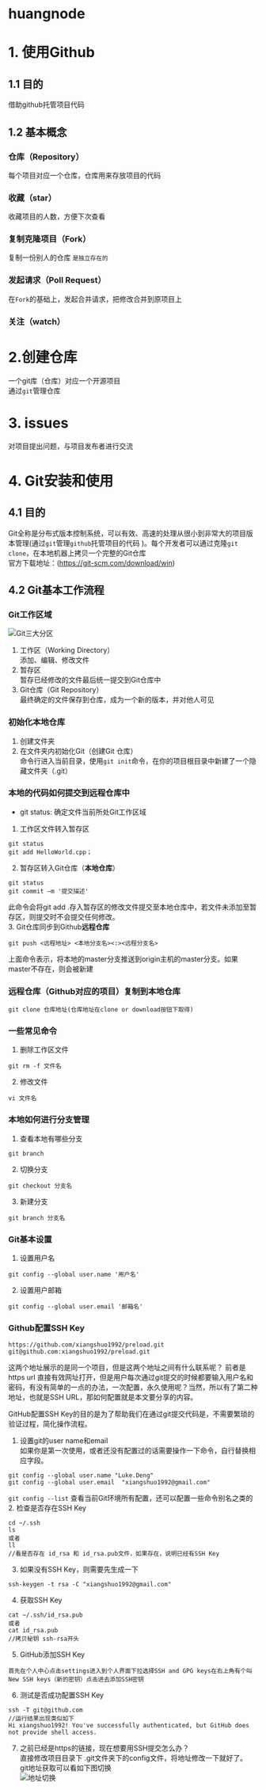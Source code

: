 # huangnode
# 1.  使用Github　　
## 1.1 目的
借助github托管项目代码
## 1.2 基本概念
### 仓库（Repository）
每个项目对应一个仓库，仓库用来存放项目的代码
### 收藏（star）
收藏项目的人数，方便下次查看
### 复制克隆项目（Fork）
复制一份别人的仓库 `是独立存在的`
### 发起请求（Poll Request）
在`Fork`的基础上，发起合并请求，把修改合并到原项目上
### 关注（watch）
# 2.创建仓库
一个git库（仓库）对应一个开源项目<br>
通过`git`管理仓库
# 3. issues
对项目提出问题，与项目发布者进行交流
# 4. Git安装和使用
## 4.1 目的
Git全称是分布式版本控制系统，可以有效、高速的处理从很小到非常大的项目版本管理(通过`git`管理`github`托管项目的代码 )。每个开发者可以通过克隆`git clone`，在本地机器上拷贝一个完整的Git仓库 <br>
官方下载地址：(https://git-scm.com/download/win)  
## 4.2 Git基本工作流程
### Git工作区域
![Git三大分区](https://img-blog.csdnimg.cn/20200830233909569.png?x-oss-process=image/watermark,type_ZmFuZ3poZW5naGVpdGk,shadow_10,text_aHR0cHM6Ly9ibG9nLmNzZG4ubmV0L3dlaXhpbl80NjMyMzYzNw==,size_16,color_FFFFFF,t_70#pic_center)
1. 工作区（Working Directory） <br>
添加、编辑、修改文件
2. 暂存区 <br>
 暂存已经修改的文件最后统一提交到Git仓库中
3. Git仓库（Git Repository） <br>
最终确定的文件保存到仓库，成为一个新的版本，并对他人可见
### 初始化本地仓库
1. 创建文件夹 <br>
2. 在文件夹内初始化Git（创建Git 仓库）<br>
命令行进入当前目录，使用`git init`命令，在你的项目根目录中新建了一个隐藏文件夹（.git）
### 本地的代码如何提交到远程仓库中
* git status: 确定文件当前所处Git工作区域
1. 工作区文件转入暂存区 <br>
```
git status
git add HelloWorld.cpp；
```
2. 暂存区转入Git仓库（**本地仓库**） <br>
```
git status
git commit –m '提交描述'
```
此命令会将git add .存入暂存区的修改文件提交至本地仓库中，若文件未添加至暂存区，则提交时不会提交任何修改。 <br>
3. Git仓库同步到Github**远程仓库** <br>
```
git push <远程地址> <本地分支名><:><远程分支名>
```
上面命令表示，将本地的master分支推送到origin主机的master分支。如果master不存在，则会被新建
### 远程仓库（Github对应的项目）复制到本地仓库
```
git clone 仓库地址(仓库地址在clone or download按钮下取得)
```
### 一些常见命令
1. 删除工作区文件 <br>
```
git rm -f 文件名
```
2. 修改文件 <br>
```
vi 文件名
```
### 本地如何进行分支管理
1. 查看本地有哪些分支
```
git branch
```
2. 切换分支
```
git checkout 分支名
```
3. 新建分支
```
git branch 分支名
```
### Git基本设置
1. 设置用户名 <br>
```
git config --global user.name '用户名'
```
2. 设置用户邮箱 <br>
```
git config --global user.email '邮箱名'
```
### Github配置SSH Key
```
https://github.com/xiangshuo1992/preload.git
git@github.com:xiangshuo1992/preload.git
```
这两个地址展示的是同一个项目，但是这两个地址之间有什么联系呢？
  前者是https url 直接有效网址打开，但是用户每次通过git提交的时候都要输入用户名和密码，有没有简单的一点的办法，一次配置，永久使用呢？当然，所以有了第二种地址，也就是SSH URL，那如何配置就是本文要分享的内容。
  
GitHub配置SSH Key的目的是为了帮助我们在通过git提交代码是，不需要繁琐的验证过程，简化操作流程。 <br>
1. 设置git的user name和email <br>
如果你是第一次使用，或者还没有配置过的话需要操作一下命令，自行替换相应字段。
```
git config --global user.name "Luke.Deng"
git config --global user.email  "xiangshuo1992@gmail.com"
```
`git config --list` 查看当前Git环境所有配置，还可以配置一些命令别名之类的 <br>
  2. 检查是否存在SSH Key
```
cd ~/.ssh
ls
或者
ll
//看是否存在 id_rsa 和 id_rsa.pub文件，如果存在，说明已经有SSH Key
```
3. 如果没有SSH Key，则需要先生成一下
```
ssh-keygen -t rsa -C "xiangshuo1992@gmail.com"
```
4. 获取SSH Key
```
cat ~/.ssh/id_rsa.pub
或者
cat id_rsa.pub
//拷贝秘钥 ssh-rsa开头
```
5. GitHub添加SSH Key <br>
```
首先在个人中心点击settings进入到个人界面下拉选择SSH and GPG keys在右上角有个叫New SSH keys（新的密钥）点击进去添加SSH密钥
```
6. 测试是否成功配置SSH Key
```
ssh -T git@github.com
//运行结果出现类似如下
Hi xiangshuo1992! You've successfully authenticated, but GitHub does not provide shell access.
```
7. 之前已经是https的链接，现在想要用SSH提交怎么办？ <br>
直接修改项目目录下 .git文件夹下的config文件，将地址修改一下就好了。 <br>
git地址获取可以看如下图切换 <br>
![地址切换](https://img-blog.csdnimg.cn/20181029093141515.png?x-oss-process=image/watermark,type_ZmFuZ3poZW5naGVpdGk,shadow_10,text_aHR0cHM6Ly9ibG9nLmNzZG4ubmV0L3UwMTM3Nzg5MDU=,size_12,color_FFFFFF,t_70)




